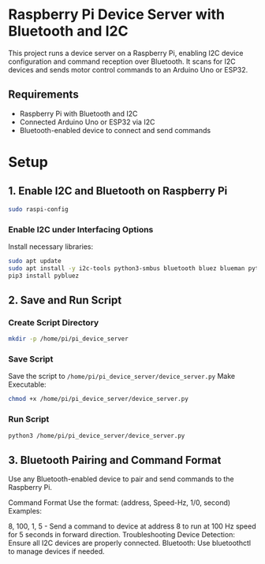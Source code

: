 # Raspberry Pi Device Server with Bluetooth and I2C

This project runs a device server on a Raspberry Pi, enabling I2C device configuration and command reception over Bluetooth. It scans for I2C devices and sends motor control commands to an Arduino Uno or ESP32.

## Requirements

- Raspberry Pi with Bluetooth and I2C
- Connected Arduino Uno or ESP32 via I2C
- Bluetooth-enabled device to connect and send commands

# Setup

## 1. Enable I2C and Bluetooth on Raspberry Pi

```bash
sudo raspi-config
```

### Enable I2C under Interfacing Options

Install necessary libraries:

```bash
sudo apt update
sudo apt install -y i2c-tools python3-smbus bluetooth bluez blueman python3-serial libbluetooth-dev
pip3 install pybluez
```

## 2. Save and Run Script

### Create Script Directory

```bash
mkdir -p /home/pi/pi_device_server
```

### Save Script

Save the script to `/home/pi/pi_device_server/device_server.py`
Make Executable:

```bash
chmod +x /home/pi/pi_device_server/device_server.py
```

### Run Script

```bash
python3 /home/pi/pi_device_server/device_server.py
```

## 3. Bluetooth Pairing and Command Format

Use any Bluetooth-enabled device to pair and send commands to the Raspberry Pi.

Command Format
Use the format: (address, Speed-Hz, 1/0, second)
Examples:

8, 100, 1, 5 - Send a command to device at address 8 to run at 100 Hz speed for 5 seconds in forward direction.
Troubleshooting
Device Detection: Ensure all I2C devices are properly connected.
Bluetooth: Use bluetoothctl to manage devices if needed.
